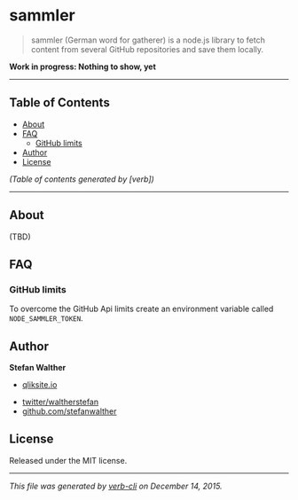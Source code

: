 # sammler

> sammler (German word for gatherer) is a node.js library to fetch content from several GitHub repositories and save them locally.

**Work in progress: Nothing to show, yet**

***

## Table of Contents

<!-- toc -->

* [About](#about)
* [FAQ](#faq)
  - [GitHub limits](#github-limits)
* [Author](#author)
* [License](#license)

_(Table of contents generated by [verb])_

<!-- tocstop -->

***

## About

(TBD)

## FAQ

### GitHub limits

To overcome the GitHub Api limits create an environment variable called `NODE_SAMMLER_TOKEN`.

## Author

**Stefan Walther**

+ [qliksite.io](http://qliksite.io)
* [twitter/waltherstefan](http://twitter.com/waltherstefan)
* [github.com/stefanwalther](http://github.com/stefanwalther)

## License

Released under the MIT license.

***

_This file was generated by [verb-cli](https://github.com/assemble/verb-cli) on December 14, 2015._